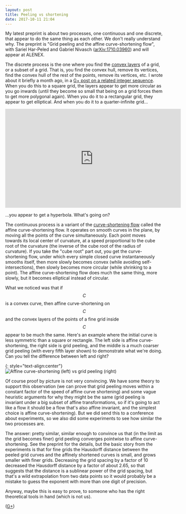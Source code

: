 ```yaml
---
layout: post
title: Peeling vs shortening
date: 2017-10-11 21:04
---
```

My latest preprint is about two processes, one continuous and one discrete, that appear to do the same thing as each other. We don't really understand why.
The preprint is "Grid peeling and the affine curve-shortening flow", with Sariel Har-Peled and Gabriel Nivasch ([arXiv:1710.03960](https://arxiv.org/abs/1710.03960)) and will appear at ALENEX.

The discrete process is the one where you find the [convex layers](https://en.wikipedia.org/wiki/Convex_layers) of a grid, or a subset of a grid. That is, you find the convex hull, remove its vertices, find the convex hull of the rest of the points, remove its vertices, etc. I wrote about it briefly a month ago, in a [G+ post on a related integer sequence](https://plus.google.com/100003628603413742554/posts/32p3w4KWLXn).
When you do this to a square grid, the layers appear to get more circular as you go inwards (until they become so small that being on a grid forces them to get more polygonal again). When you do it to a rectangular grid, they appear to get elliptical. And when you do it to a quarter-infinite grid...

<div style="text-align:center"><iframe width="560" height="315" src="https://www.youtube.com/embed/rX3r8KaLHck" frameborder="0" align="middle" allowfullscreen></iframe></div>

...you appear to get a hyperbola. What's going on?

The continuous process is a variant of the [curve-shortening flow](https://en.wikipedia.org/wiki/Curve-shortening_flow) called the affine curve-shortening flow. It operates on smooth curves in the plane, by moving all the points of the curve simultaneously. Each point moves towards its local center of curvature, at a speed proportional to the cube root of the curvature (the inverse of the cube root of the radius of curvature). If you take the "cube root" part out, you get the curve-shortening flow, under which every simple closed curve instantaneously smooths itself, then more slowly becomes convex (while avoiding self-intersections), then slowly becomes more circular (while shrinking to a point). The affine curve-shortening flow does much the same thing, more slowly, but it becomes elliptical instead of circular.

What we noticed was that if $$C$$ is a convex curve, then affine curve-shortening on $$C$$ and the convex layers of the points of a fine grid inside $$C$$ appear to be much the same. Here's an example where the initial curve is less symmetric than a square or rectangle. The left side is affine curve-shortening, the right side is grid peeling, and the middle is a much coarser grid peeling (with every fifth layer shown) to demonstrate what we're doing. Can you tell the difference between left and right?

{: style="text-align:center"}
![Affine curve-shortening (left) vs grid peeling (right)]({{site.baseurl}}/assets/2017/peeling-vs-flow.png)

Of course proof by picture is not very convincing. We have some theory to support this observation (we can prove that grid peeling moves within a constant factor of the speed of affine curve shortening) and some vague heuristic arguments for why they might be the same (grid peeling is invariant under a big subset of affine transformations, so if it's going to act like a flow it should be a flow that's also affine invariant, and the simplest choice is affine curve-shortening). But we did send this to a conference about experiments, so we also did some experiments to see how similar the two processes are.

The answer: pretty similar, similar enough to convince us that (in the limit as the grid becomes finer) grid peeling converges pointwise to affine curve-shortening. See the preprint for the details, but the basic story from the experiments is that for fine grids the Hausdorff distance between the peeled grid curves and the affinely shortened curves is small, and grows smaller with finer grids. Decreasing the grid spacing by a factor of 10 decreased the Hausdorff distance by a factor of about 2.65, so that suggests that the distance is a sublinear power of the grid spacing, but that's a wild extrapolation from two data points so it would probably be a mistake to guess the exponent with more than one digit of precision.

Anyway, maybe this is easy to prove, to someone who has the right theoretical tools in hand (which is not us).

([G+](https://plus.google.com/100003628603413742554/posts/H84hBAh1Vbg))
